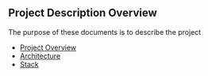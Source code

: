## Project Description Overview

The purpose of these documents is to describe the project

- [Project Overview](project_overview.md)
- [Architecture](architecture.md)
- [Stack](stack.md)

